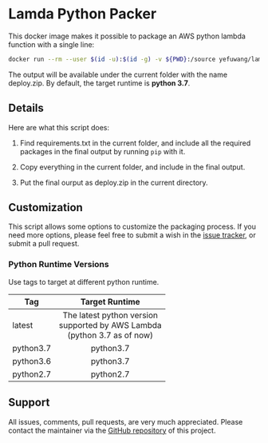 # Lamda Python Packer

This docker image makes it possible to package an AWS python lambda function with a single line:

```bash
docker run --rm --user $(id -u):$(id -g) -v ${PWD}:/source yefuwang/lambda_python_packer:python3.7
```

The output will be available under the current folder with the name deploy.zip. By default, the target runtime is **python 3.7**. 

## Details

Here are what this script does:

1. Find requirements.txt in the current folder, and include all the required packages in the final output by running `pip` with it.

2. Copy everything in the current folder, and include in the final output.

3. Put the final ourput as deploy.zip in the current directory.

## Customization

This script allows some options to customize the packaging process. If you need more options, please feel free to submit a wish in the [issue tracker](https://github.com/yefuwang/lambda_python_packer/issues), or submit a pull request.

### Python Runtime Versions

Use tags to target at different python runtime.


| Tag        | Target Runtime           |
| ------------- |:-------------:|
| latest      | The latest python version <br> supported by AWS Lambda <br> (python 3.7 as of now) |
| python3.7      | python3.7      |
| python3.6 | python3.7      |
| python2.7 | python2.7 |



## Support

All issues, comments, pull requests, are very much appreciated. Please contact the maintainer via the [GitHub repository](https://github.com/yefuwang/lambda_python_packer) of this project.

